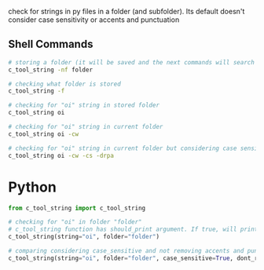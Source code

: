 check for strings in py files in a folder (and subfolder). Its default doesn't consider case sensitivity or accents and punctuation

## Shell Commands

```bash
# storing a folder (it will be saved and the next commands will search strings in that folder)
c_tool_string -nf folder

# checking what folder is stored
c_tool_string -f

# checking for "oi" string in stored folder
c_tool_string oi

# checking for "oi" string in current folder
c_tool_string oi -cw

# checking for "oi" string in current folder but considering case sensitive and not removing accents and punctuation when comparing 
c_tool_string oi -cw -cs -drpa
```

# Python

```python
from c_tool_string import c_tool_string

# checking for "oi" in folder "folder"
# c_tool_string function has should_print argument. If true, will print the results
c_tool_string(string="oi", folder="folder")

# comparing considering case_sensitive and not removing accents and punctuation
c_tool_string(string="oi", folder="folder", case_sensitive=True, dont_remove_punctuation_accents=True)
```
